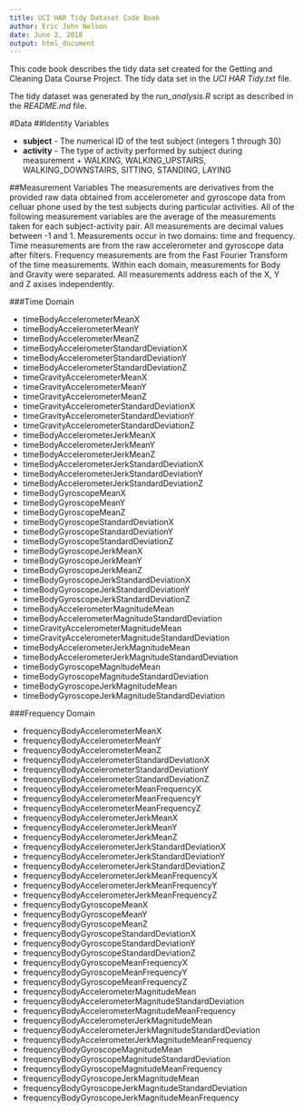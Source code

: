 ```yaml
---
title: UCI HAR Tidy Dataset Code Book
author: Eric John Nelson
date: June 2, 2018
output: html_document
---
```


This code book describes the tidy data set created for the Getting and Cleaning Data Course Project.  The tidy data set in the *UCI HAR Tidy.txt* file.

The tidy dataset was generated by the *run_analysis.R* script as described in the *README.md* file.

#Data
##Identity Variables
* **subject** - The numerical ID of the test subject (integers 1 through 30)
* **activity** - The type of activity performed by subject during measurement
      + WALKING, WALKING_UPSTAIRS, WALKING_DOWNSTAIRS, SITTING, STANDING, LAYING

##Measurement Variables
The measurements are derivatives from the provided raw data obtained from accelerometer and gyroscope data from celluar phone used by the test subjects during particular activities.  All of the following measurement variables are the average of the measurements taken for each subject-activity pair.  All measurements are decimal values between -1 and 1. Measurements occur in two domains: time and frequency.  Time measurements are from the raw accelerometer and gyroscope data after filters.  Frequency measurements are from the Fast Fourier Transform of the time measurements.  Within each domain, measurements for Body and Gravity were separated.  All measurements address each of the X, Y and Z axises independently.  

###Time Domain
* timeBodyAccelerometerMeanX
* timeBodyAccelerometerMeanY
* timeBodyAccelerometerMeanZ
* timeBodyAccelerometerStandardDeviationX
* timeBodyAccelerometerStandardDeviationY
* timeBodyAccelerometerStandardDeviationZ
* timeGravityAccelerometerMeanX
* timeGravityAccelerometerMeanY
* timeGravityAccelerometerMeanZ
* timeGravityAccelerometerStandardDeviationX
* timeGravityAccelerometerStandardDeviationY
* timeGravityAccelerometerStandardDeviationZ
* timeBodyAccelerometerJerkMeanX                          
* timeBodyAccelerometerJerkMeanY                          
* timeBodyAccelerometerJerkMeanZ                          
* timeBodyAccelerometerJerkStandardDeviationX             
* timeBodyAccelerometerJerkStandardDeviationY             
* timeBodyAccelerometerJerkStandardDeviationZ             
* timeBodyGyroscopeMeanX                                  
* timeBodyGyroscopeMeanY                                  
* timeBodyGyroscopeMeanZ                                  
* timeBodyGyroscopeStandardDeviationX                     
* timeBodyGyroscopeStandardDeviationY                     
* timeBodyGyroscopeStandardDeviationZ                     
* timeBodyGyroscopeJerkMeanX                              
* timeBodyGyroscopeJerkMeanY                              
* timeBodyGyroscopeJerkMeanZ                              
* timeBodyGyroscopeJerkStandardDeviationX                 
* timeBodyGyroscopeJerkStandardDeviationY                 
* timeBodyGyroscopeJerkStandardDeviationZ                 
* timeBodyAccelerometerMagnitudeMean                      
* timeBodyAccelerometerMagnitudeStandardDeviation         
* timeGravityAccelerometerMagnitudeMean                   
* timeGravityAccelerometerMagnitudeStandardDeviation      
* timeBodyAccelerometerJerkMagnitudeMean                  
* timeBodyAccelerometerJerkMagnitudeStandardDeviation     
* timeBodyGyroscopeMagnitudeMean                          
* timeBodyGyroscopeMagnitudeStandardDeviation             
* timeBodyGyroscopeJerkMagnitudeMean                      
* timeBodyGyroscopeJerkMagnitudeStandardDeviation   

###Frequency Domain
* frequencyBodyAccelerometerMeanX                         
* frequencyBodyAccelerometerMeanY                         
* frequencyBodyAccelerometerMeanZ                         
* frequencyBodyAccelerometerStandardDeviationX            
* frequencyBodyAccelerometerStandardDeviationY            
* frequencyBodyAccelerometerStandardDeviationZ            
* frequencyBodyAccelerometerMeanFrequencyX                
* frequencyBodyAccelerometerMeanFrequencyY                
* frequencyBodyAccelerometerMeanFrequencyZ                
* frequencyBodyAccelerometerJerkMeanX                     
* frequencyBodyAccelerometerJerkMeanY                     
* frequencyBodyAccelerometerJerkMeanZ                     
* frequencyBodyAccelerometerJerkStandardDeviationX        
* frequencyBodyAccelerometerJerkStandardDeviationY        
* frequencyBodyAccelerometerJerkStandardDeviationZ        
* frequencyBodyAccelerometerJerkMeanFrequencyX            
* frequencyBodyAccelerometerJerkMeanFrequencyY            
* frequencyBodyAccelerometerJerkMeanFrequencyZ            
* frequencyBodyGyroscopeMeanX                             
* frequencyBodyGyroscopeMeanY                             
* frequencyBodyGyroscopeMeanZ                             
* frequencyBodyGyroscopeStandardDeviationX                
* frequencyBodyGyroscopeStandardDeviationY                
* frequencyBodyGyroscopeStandardDeviationZ                
* frequencyBodyGyroscopeMeanFrequencyX                    
* frequencyBodyGyroscopeMeanFrequencyY                    
* frequencyBodyGyroscopeMeanFrequencyZ                    
* frequencyBodyAccelerometerMagnitudeMean                 
* frequencyBodyAccelerometerMagnitudeStandardDeviation    
* frequencyBodyAccelerometerMagnitudeMeanFrequency        
* frequencyBodyAccelerometerJerkMagnitudeMean             
* frequencyBodyAccelerometerJerkMagnitudeStandardDeviation
* frequencyBodyAccelerometerJerkMagnitudeMeanFrequency    
* frequencyBodyGyroscopeMagnitudeMean                     
* frequencyBodyGyroscopeMagnitudeStandardDeviation        
* frequencyBodyGyroscopeMagnitudeMeanFrequency            
* frequencyBodyGyroscopeJerkMagnitudeMean                 
* frequencyBodyGyroscopeJerkMagnitudeStandardDeviation    
* frequencyBodyGyroscopeJerkMagnitudeMeanFrequency   


